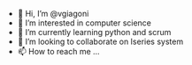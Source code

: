 - 👋 Hi, I’m @vgiagoni
- 👀 I’m interested in computer science
- 🌱 I’m currently learning python and scrum
- 💞️ I’m looking to collaborate on Iseries system
- 📫 How to reach me ...

<!---
vgiagoni/vgiagoni is a ✨ special ✨ repository because its `README.md` (this file) appears on your GitHub profile.
You can click the Preview link to take a look at your changes.
--->
